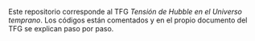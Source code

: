 Este repositorio corresponde al TFG _Tensión de Hubble en el Universo temprano_. Los códigos están comentados y en el propio documento del TFG se explican paso por paso.
